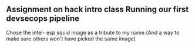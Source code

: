 **Assignment on hack intro class**
Running our first devsecops pipeline
---
Chose the intel- esp squid image as a tribute to my name.(And a way to make sure others won't have picked the same image)
